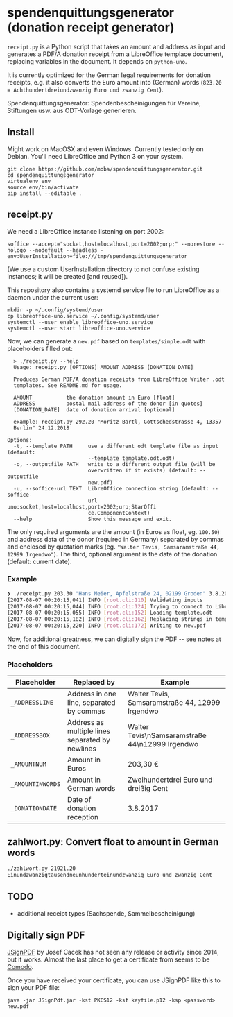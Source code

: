 # spendenquittungsgenerator (donation receipt generator)

`receipt.py` is a Python script that takes an amount and address as input and generates a PDF/A donation receipt from a LibreOffice templace document, replacing variables in the document. It depends on ``python-uno``.

It is currently optimized for the German legal requirements for donation receipts, e.g. it also converts the Euro amount into (German) words (`823.20 = Achthundertdreiundzwanzig Euro und zwanzig Cent`).

Spendenquittungsgenerator: Spendenbescheinigungen für Vereine, Stiftungen usw. aus ODT-Vorlage generieren.

## Install

Might work on MacOSX and even Windows. Currently tested only on Debian. You'll need LibreOffice and Python 3 on your system.

    git clone https://github.com/moba/spendenquittungsgenerator.git
    cd spendenquittungsgenerator
    virtualenv env
    source env/bin/activate
    pip install --editable .

## receipt.py

We need a LibreOffice instance listening on port 2002:

    soffice --accept="socket,host=localhost,port=2002;urp;" --norestore --nologo --nodefault --headless -env:UserInstallation=file:///tmp/spendenquittungsgenerator

(We use a custom UserInstallation directory to not confuse existing instances; it will be created [and reused]).

This repository also contains a systemd service file to run LibreOffice as a daemon under the current user:

    mkdir -p ~/.config/systemd/user
    cp libreoffice-uno.service ~/.config/systemd/user
    systemctl --user enable libreoffice-uno.service
    systemctl --user start libreoffice-uno.service

Now, we can generate a `new.pdf` based on `templates/simple.odt` with placeholders filled out:

```
  > ./receipt.py --help
  Usage: receipt.py [OPTIONS] AMOUNT ADDRESS [DONATION_DATE]

  Produces German PDF/A donation receipts from LibreOffice Writer .odt
  templates. See README.md for usage.

  AMOUNT           the donation amount in Euro [float]
  ADDRESS          postal mail address of the donor [in quotes]
  [DONATION_DATE]  date of donation arrival [optional]

  example: receipt.py 292.20 "Moritz Bartl, Gottschedstrasse 4, 13357
  Berlin" 24.12.2018

Options:
  -t, --template PATH     use a different odt template file as input (default:
                          --template template.odt.odt)
  -o, --outputfile PATH   write to a different output file (will be
                          overwritten if it exists) (default: --outputfile
                          new.pdf)
  -u, --soffice-url TEXT  LibreOffice connection string (default: --soffice-
                          url uno:socket,host=localhost,port=2002;urp;StarOffi
                          ce.ComponentContext)
  --help                  Show this message and exit.

```

The only required arguments are the amount (in Euros as float, eg. `100.50`) and address data of the donor (required in Germany) separated by commas and enclosed by quotation marks (eg. `"Walter Tevis, Samsaramstraße 44, 12999 Irgendwo"`). The third, optional argument is the date of the donation (default: current date).

### Example

```bash
❯ ./receipt.py 203.30 "Hans Meier, Apfelstraße 24, 02199 Groden" 3.8.2017          
[2017-08-07 00:20:15,041] INFO [root.cli:110] Validating inputs
[2017-08-07 00:20:15,044] INFO [root.cli:124] Trying to connect to Libreoffice at uno:socket,host=localhost,port=2002;urp;StarOffice.ComponentContext
[2017-08-07 00:20:15,055] INFO [root.cli:152] Loading template.odt
[2017-08-07 00:20:15,182] INFO [root.cli:162] Replacing strings in template.odt
[2017-08-07 00:20:15,220] INFO [root.cli:172] Writing to new.pdf
```

Now, for additional greatness, we can digitally sign the PDF -- see notes at the end of this document.

### Placeholders

Placeholder      | Replaced by                                     | Example
---------------- | ----------------------------------------------- | -------
`_ADDRESSLINE`   | Address in one line, separated by commas        | Walter Tevis, Samsaramstraße 44, 12999 Irgendwo
`_ADDRESSBOX`    | Address as multiple lines separated by newlines | Walter Tevis\nSamsaramstraße 44\n12999 Irgendwo
`_AMOUNTNUM`     | Amount in Euros                                 | 203,30 €
`_AMOUNTINWORDS` | Amount in German words                          | Zweihundertdrei Euro und dreißig Cent
`_DONATIONDATE`  | Date of donation reception                      | 3.8.2017

## zahlwort.py: Convert float to amount in German words

```bash
./zahlwort.py 21921.20                                                         
Einundzwanzigtausendneunhunderteinundzwanzig Euro und zwanzig Cent
```

## TODO

* additional receipt types (Sachspende, Sammelbescheinigung)

## Digitally sign PDF

[JSignPDF](http://jsignpdf.sourceforge.net/) by Josef Cacek has not seen any release or activity since 2014, but it works. Almost the last place to get a certificate from seems to be [Comodo](https://www.comodo.com/home/email-security/free-email-certificate.php).

Once you have received your certificate, you can use JSignPDF like this to sign your PDF file:

    java -jar JSignPdf.jar -kst PKCS12 -ksf keyfile.p12 -ksp <password> new.pdf
